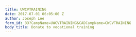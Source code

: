 ```yaml
---
title: UWCVTRAINING
date: 2017-07-01 06:05:00 Z
author: Joseph Lee
form_id: 33?CampName=UWCVTRAINING&CADCampName=CWCVTRAINING
body_title: Donate to vocational training
---
```


